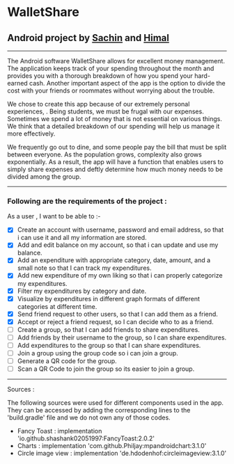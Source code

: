 # WalletShare
## Android project by [Sachin](https://github.com/MrSachin7) and [Himal](https://github.com/himal28924)

---
The Android software WalletShare allows for excellent money management. The application keeps track of your spending throughout the month and provides you with a thorough breakdown of how you spend your hard-earned cash. Another important aspect of the app is the option to divide the cost with your friends or roommates without worrying about the trouble.

We chose to create this app because of our extremely personal experiences, . Being students, we must be frugal with our expenses. Sometimes we spend a lot of money that is not essential on various things. We think that a detailed breakdown of our spending will help us manage it more effectively.

We frequently go out to dine, and some people pay the bill that must be split between everyone. As the population grows, complexity also grows exponentially. As a result, the app will have a function that enables users to simply share expenses and deftly determine how much money needs to be divided among the group.

---

### Following are the requirements of the project :

 As a user , I want to be able to :-
- [x] Create an account with username, password and email address, so that i can use it and all my information are stored.
- [x] Add and edit balance on my account, so that i can update and use my balance.
- [x] Add an expenditure with appropriate category, date, amount, and a small note so that I can track my expenditures.
- [x] Add new expenditure of my own liking so that i can properly categorize my expenditures.
- [x] Filter my expenditures by category and date.
- [x] Visualize by expenditures in different graph formats of different categories at different time.
- [x] Send friend request to other users, so that I can add them as a friend.
- [x] Accept or reject a friend request, so I can decide who to as a friend. 
- [ ] Create a group, so that I can add friends to share expenditures.
- [ ] Add friends by their username to the group, so I can share expenditures.
- [ ] Add expenditures to the group so that I can share expenditures.
- [ ] Join a group using the group code so i can join a group.
- [ ] Generate a QR code for the group.
- [ ] Scan a QR Code to join the group so its easier to join a group.

---

Sources :

   The following sources were used for different components used in the app. They can be accessed by
   adding the corresponding lines to the 'build.gradle' file and we do not own any of those codes.
* Fancy Toast : implementation 'io.github.shashank02051997:FancyToast:2.0.2'
* Charts : implementation 'com.github.Philjay:mpandroidchart:3.1.0'
* Circle image view : implementation 'de.hdodenhof:circleimageview:3.1.0'

           
